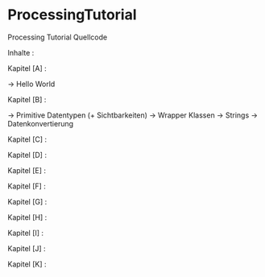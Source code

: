 # ProcessingTutorial
 Processing Tutorial Quellcode


Inhalte :

Kapitel [A] :

 -> Hello World

Kapitel [B] : 

 -> Primitive Datentypen (+ Sichtbarkeiten)
 -> Wrapper Klassen
 -> Strings
 -> Datenkonvertierung

Kapitel [C] : 

Kapitel [D] : 

Kapitel [E] : 

Kapitel [F] : 

Kapitel [G] : 

Kapitel [H] : 

Kapitel [I] : 

Kapitel [J] : 

Kapitel [K] :
